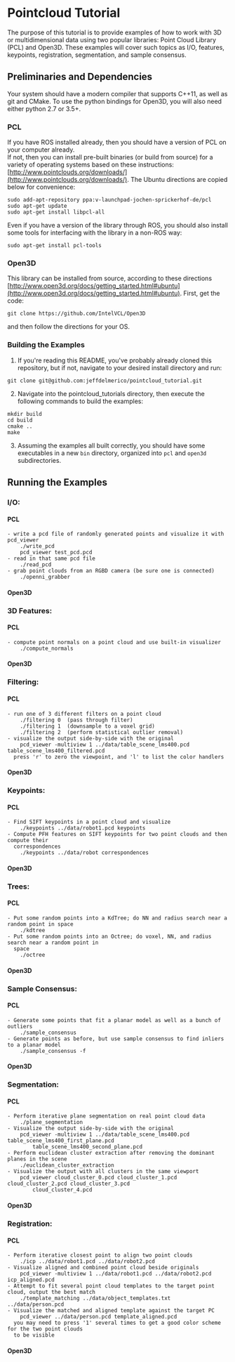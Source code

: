 # Pointcloud Tutorial

The purpose of this tutorial is to provide examples of how to work with 3D or multidimensional data using two popular libraries: Point Cloud Library (PCL) and Open3D.
These examples will cover such topics as I/O, features, keypoints, registration, segmentation, and sample consensus.

## Preliminaries and Dependencies
Your system should have a modern compiler that supports C++11, as well as git and CMake. To use the python bindings for Open3D, you will also need either python 2.7 or 3.5+.

### PCL
If you have ROS installed already, then you should have a version of PCL on your computer already.  
If not, then you can install pre-built binaries (or build from source) for a variety of operating systems based on these instructions: [http://www.pointclouds.org/downloads/](http://www.pointclouds.org/downloads/).
The Ubuntu directions are copied below for convenience:
```
sudo add-apt-repository ppa:v-launchpad-jochen-sprickerhof-de/pcl
sudo apt-get update
sudo apt-get install libpcl-all
```
Even if you have a version of the library through ROS, you should also install some tools for interfacing with the library in a non-ROS way:
```
sudo apt-get install pcl-tools
```

### Open3D
This library can be installed from source, according to these directions [http://www.open3d.org/docs/getting_started.html#ubuntu](http://www.open3d.org/docs/getting_started.html#ubuntu).
First, get the code:
```
git clone https://github.com/IntelVCL/Open3D
```
and then follow the directions for your OS.

### Building the Examples
1. If you're reading this README, you've probably already cloned this repository, but if not, 
navigate to your desired install directory and run: 
```
git clone git@github.com:jeffdelmerico/pointcloud_tutorial.git
```

2. Navigate into the pointcloud_tutorials directory, then execute the following commands to build the
examples:
```
mkdir build 
cd build 
cmake ..  
make
```

3. Assuming the examples all built correctly, you should have some executables in a new `bin` directory, organized into 
`pcl` and `open3d` subdirectories.

## Running the Examples
### I/O:
#### PCL
    - write a pcd file of randomly generated points and visualize it with pcd_viewer 
        ./write_pcd
        pcd_viewer test_pcd.pcd
    - read in that same pcd file 
        ./read_pcd
    - grab point clouds from an RGBD camera (be sure one is connected) 
        ./openni_grabber
#### Open3D

### 3D Features:
#### PCL
    - compute point normals on a point cloud and use built-in visualizer 
        ./compute_normals
#### Open3D

### Filtering:
#### PCL    
    - run one of 3 different filters on a point cloud 
        ./filtering 0  (pass through filter)
        ./filtering 1  (downsample to a voxel grid) 
        ./filtering 2  (perform statistical outlier removal)
    - visualize the output side-by-side with the original 
        pcd_viewer -multiview 1 ../data/table_scene_lms400.pcd table_scene_lms400_filtered.pcd 
      press 'r' to zero the viewpoint, and 'l' to list the color handlers
#### Open3D

### Keypoints:
#### PCL
    - Find SIFT keypoints in a point cloud and visualize 
        ./keypoints ../data/robot1.pcd keypoints
    - Compute PFH features on SIFT keypoints for two point clouds and then compute their
      correspondences 
        ./keypoints ../data/robot correspondences
#### Open3D

### Trees:
#### PCL
    - Put some random points into a KdTree; do NN and radius search near a random point in space
        ./kdtree
    - Put some random points into an Octree; do voxel, NN, and radius search near a random point in
      space 
        ./octree
#### Open3D

### Sample Consensus:
#### PCL
    - Generate some points that fit a planar model as well as a bunch of outliers 
        ./sample_consensus
    - Generate points as before, but use sample consensus to find inliers to a planar model
        ./sample_consensus -f
#### Open3D

### Segmentation:
#### PCL
    - Perform iterative plane segmentation on real point cloud data 
        ./plane_segmentation
    - Visualize the output side-by-side with the original 
        pcd_viewer -multiview 1 ../data/table_scene_lms400.pcd table_scene_lms400_first_plane.pcd 
            table_scene_lms400_second_plane.pcd
    - Perform euclidean cluster extraction after removing the dominant planes in the scene
        ./euclidean_cluster_extraction
    - Visualize the output with all clusters in the same viewport 
        pcd_viewer cloud_cluster_0.pcd cloud_cluster_1.pcd cloud_cluster_2.pcd cloud_cluster_3.pcd 
            cloud_cluster_4.pcd 
#### Open3D

### Registration:
#### PCL
    - Perform iterative closest point to align two point clouds 
        ./icp ../data/robot1.pcd ../data/robot2.pcd 
    - Visualize aligned and combined point cloud beside originals 
        pcd_viewer -multiview 1 ../data/robot1.pcd ../data/robot2.pcd icp_aligned.pcd
    - Attempt to fit several point cloud templates to the target point cloud, output the best match
        ./template_matching ../data/object_templates.txt ../data/person.pcd 
    - Visualize the matched and aligned template against the target PC 
        pcd_viewer ../data/person.pcd template_aligned.pcd 
      you may need to press '1' several times to get a good color scheme for the two point clouds 
      to be visible
 #### Open3D
